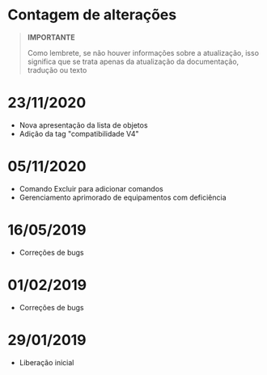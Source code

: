 # Contagem de alterações


>**IMPORTANTE**
>
>Como lembrete, se não houver informações sobre a atualização, isso significa que se trata apenas da atualização da documentação, tradução ou texto

# 23/11/2020

- Nova apresentação da lista de objetos
- Adição da tag "compatibilidade V4"

# 05/11/2020

- Comando Excluir para adicionar comandos
- Gerenciamento aprimorado de equipamentos com deficiência


# 16/05/2019

- Correções de bugs

# 01/02/2019

- Correções de bugs

# 29/01/2019

- Liberação inicial
